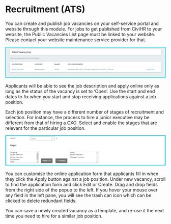Recruitment (ATS)
==========

You can create and publish job vacancies on your self-service portal and website through this module. For jobs to get published from CiviHR to your website, the Public Vacancies List page must be linked to your website. Please contact your website maintenance service provider for that. 

![image](../img/vacancy-public-list.png)

Applicants will be able to see the job description and apply online only as long as the status of the vacancy is set to ‘Open’. Use the start and end dates to fix when you start and stop receiving applications against a job position. 

Each job position may have a different number of stages of recruitment and selection. For instance, the process to hire a junior executive may be different from that of hiring a CXO. Select and enable the stages that are relevant for the particular job position.

![image](../img/vacancy-stage.png)

You can customise the online application form that applicants fill in when they click the Apply button against a job position. Under new vacancy, scroll to find the application form and click Edit or Create. Drag and drop fields from the right side of the popup to the left. If you hover your mouse over any field in the left pane, you will see the trash can icon which can be clicked to delete redundant fields. 

You can save a newly created vacancy as a template, and re-use it the next time you need to hire for a similar job position. 



